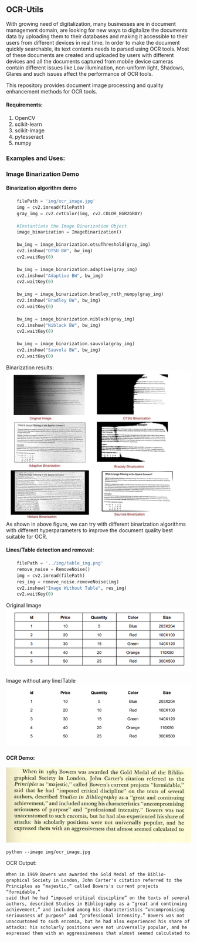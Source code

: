 ## OCR-Utils

With growing need of digitalization, many businesses are in document management domain, are looking for new ways to digitalize the documents data by uploading them to their databases and making it accessible to their users from different devices in real time. In order to make the document quickly searchable, its text contents needs to parsed using OCR tools.
Most of these documents are created and uploaded by users with different devices and all the documents captured from mobile device cameras contain different issues like Low illumination, non-uniform light, Shadows, Glares and such issues affect the performance of OCR tools.

This repository provides document image processing and quality enhancement methods for OCR tools.

#### Requirements:
1. OpenCV
2. scikit-learn
3. scikit-image
4. pytesseract
5. numpy

### Examples and Uses:

### Image Binarization Demo
#### Binarization algorithm demo
```` python
    filePath = 'img/ocr_image.jpg'
    img = cv2.imread(filePath)
    gray_img = cv2.cvtColor(img, cv2.COLOR_BGR2GRAY)
    
    #Instantiate the Image Binarization Object
    image_binarization = ImageBinarization()

    bw_img = image_binarization.otsuThreshold(gray_img)
    cv2.imshow("OTSU BW", bw_img)
    cv2.waitKey(0)

    bw_img = image_binarization.adaptive(gray_img)
    cv2.imshow("Adaptive BW", bw_img)
    cv2.waitKey(0)

    bw_img = image_binarization.bradley_roth_numpy(gray_img)
    cv2.imshow("Bradley BW", bw_img)
    cv2.waitKey(0)

    bw_img = image_binarization.niblack(gray_img)
    cv2.imshow("Niblack BW", bw_img)
    cv2.waitKey(0)

    bw_img = image_binarization.sauvola(gray_img)
    cv2.imshow("Sauvola BW", bw_img)
    cv2.waitKey(0)
````
Binarization results:
![Alt text](img/binarization_results.jpg?raw=true "Binarization Results")
As shown in above figure, we can try with different binarization algorithms with different hyperparameters to improve the document quality best suitable for OCR.


#### Lines/Table detection and removal:
```python
    filePath = '../img/table_img.png'
    remove_noise = RemoveNoise()
    img = cv2.imread(filePath)
    res_img = remove_noise.removeNoise(img)
    cv2.imshow("Image Without Table", res_img)
    cv2.waitKey(0)
```
Original Image
![Alt text](img/table_img.png?raw=true "Table")

Image without any line/Table
![Alt text](img/Image_Without_Table.png?raw=true "Table Removed")

#### OCR Demo:
![Alt text](img/ocr_image.jpg?raw=true "OCR Image")

```commandline
python --image img/ocr_image.jpg
```
OCR Output:
```text
When in 1969 Bowers was awarded the Gold Medal of the Biblio- 
graphical Society in London, John Carter's citation referred to the 
Principles as “majestic,” called Bowers's current projects “formidable,” 
said that he had “imposed critical discipline” on the texts of several 
authors, described Studies in Bibliography as a “great and continuing 
achievement,” and included among his characteristics “uncompromising 
seriousness of purpose” and “professional intensity.” Bowers was not 
unaccustomed to such encomia, but he had also experienced his share of 
attacks: his scholarly positions were not universally popular, and he 
expressed them with an aggressiveness that almost seemed calculated to
```
